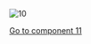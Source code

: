 ![10](preliminary/10.jpg "Component 10")

[Go to component 11](https://parietal-inria.github.io/MODL_atlas/64/11 "Component 11")
